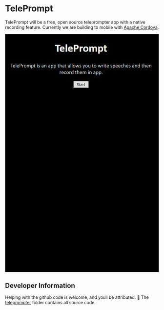 TelePrompt
===========
TelePrompt will be a free, open source teleprompter app with a native recording feature.
Currently we are building to mobile with [Apache Cordova](https://cordova.apache.org).

![Teleprompter In Action](https://raw.githubusercontent.com/AceiusIO/TelePrompt/master/teleprompter/www/asset/demo.png)

Developer Information
---------------------
Helping with the github code is welcome, and youll be attributed. 🙂
The [teleprompter](https://github.com/AceiusIO/TelePrompt/tree/master/teleprompter) folder contains all source code.
